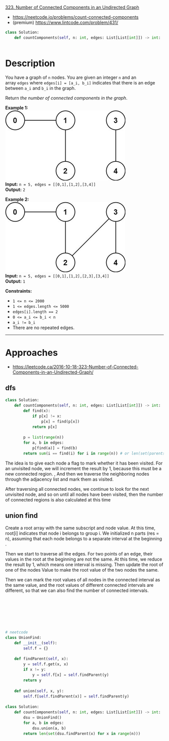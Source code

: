 [323. Number of Connected Components in an Undirected Graph](https://leetcode.com/problems/number-of-connected-components-in-an-undirected-graph/)
- https://neetcode.io/problems/count-connected-components
- (premium) https://www.lintcode.com/problem/431/


```python
class Solution:
    def countComponents(self, n: int, edges: List[List[int]]) -> int:
    
```


# Description
You have a graph of `n` nodes. You are given an integer `n` and an array `edges` where `edges[i] = [a_i, b_i]` indicates that there is an edge between `a_i` and `b_i` in the graph.

Return _the number of connected components in the graph_.

**Example 1:**  
![](!assets/attachments/Pasted%20image%2020240417154629.png)  
**Input:** `n = 5, edges = [[0,1],[1,2],[3,4]]`  
**Output:** `2`  

**Example 2:**  
![](!assets/attachments/Pasted%20image%2020240417154642.png)  
**Input:** `n = 5, edges = [[0,1],[1,2],[2,3],[3,4]]`  
**Output:** `1`

**Constraints:**
- `1 <= n <= 2000`
- `1 <= edges.length <= 5000`
- `edges[i].length == 2`
- `0 <= a_i <= b_i < n`
- `a_i != b_i`
- There are no repeated edges.

---

# Approaches


- https://leetcode.ca/2016-10-18-323-Number-of-Connected-Components-in-an-Undirected-Graph/




## dfs
```python
class Solution:
    def countComponents(self, n: int, edges: List[List[int]]) -> int:
        def find(x):
            if p[x] != x:
                p[x] = find(p[x])
            return p[x]

        p = list(range(n))
        for a, b in edges:
            p[find(a)] = find(b)
        return sum(i == find(i) for i in range(n)) # or len(set(parents))

```


The idea is to give each node a flag to mark whether it has been visited. For an unvisited node, we will increment the result by 1, because this must be a new connected region. , And then we traverse the neighboring nodes through the adjacency list and mark them as visited.

After traversing all connected nodes, we continue to look for the next unvisited node, and so on until all nodes have been visited, then the number of connected regions is also calculated at this time





## union find


Create a root array with the same subscript and node value. At this time, root[i] indicates that node i belongs to group i. We initialized n parts (res = n), assuming that each node belongs to a separate interval at the beginning .

Then we start to traverse all the edges. For two points of an edge, their values in the root at the beginning are not the same. At this time, we reduce the result by 1, which means one interval is missing. Then update the root of one of the nodes Value to make the root value of the two nodes the same.

Then we can mark the root values of all nodes in the connected interval as the same value, and the root values of different connected intervals are different, so that we can also find the number of connected intervals.




```python






# neetcode
class UnionFind:
    def __init__(self):
        self.f = {}

    def findParent(self, x):
        y = self.f.get(x, x)
        if x != y:
            y = self.f[x] = self.findParent(y)
        return y

    def union(self, x, y):
        self.f[self.findParent(x)] = self.findParent(y)

class Solution:
    def countComponents(self, n: int, edges: List[List[int]]) -> int:
        dsu = UnionFind()
        for a, b in edges:
            dsu.union(a, b)
        return len(set(dsu.findParent(x) for x in range(n)))

```



